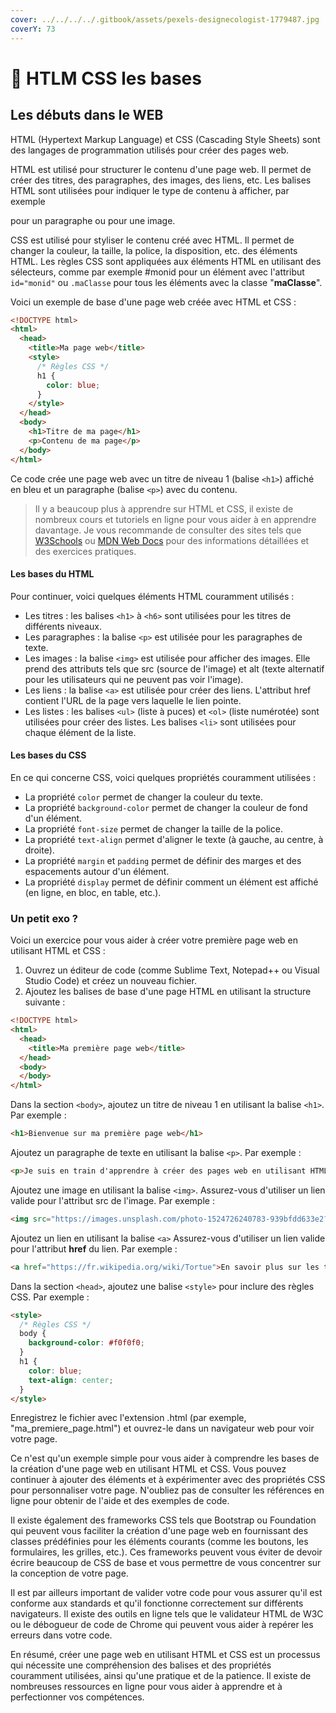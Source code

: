 ```yaml
---
cover: ../../../../.gitbook/assets/pexels-designecologist-1779487.jpg
coverY: 73
---
```


# 📓 HTLM CSS les bases

## Les débuts dans le WEB

HTML (Hypertext Markup Language) et CSS (Cascading Style Sheets) sont des langages de programmation utilisés pour créer des pages web.

HTML est utilisé pour structurer le contenu d'une page web. Il permet de créer des titres, des paragraphes, des images, des liens, etc. Les balises HTML sont utilisées pour indiquer le type de contenu à afficher, par exemple

pour un paragraphe ou  pour une image.

CSS est utilisé pour styliser le contenu créé avec HTML. Il permet de changer la couleur, la taille, la police, la disposition, etc. des éléments HTML. Les règles CSS sont appliquées aux éléments HTML en utilisant des sélecteurs, comme par exemple #monid pour un élément avec l'attribut `id="monid"` ou `.maClasse` pour tous les éléments avec la classe "**maClasse**".

Voici un exemple de base d'une page web créée avec HTML et CSS :

```html
<!DOCTYPE html>
<html>
  <head>
    <title>Ma page web</title>
    <style>
      /* Règles CSS */
      h1 {
        color: blue;
      }
    </style>
  </head>
  <body>
    <h1>Titre de ma page</h1>
    <p>Contenu de ma page</p>
  </body>
</html>
```

Ce code crée une page web avec un titre de niveau 1 (balise `<h1>`) affiché en bleu et un paragraphe (balise `<p>`) avec du contenu.

> Il y a beaucoup plus à apprendre sur HTML et CSS, il existe de nombreux cours et tutoriels en ligne pour vous aider à en apprendre davantage. Je vous recommande de consulter des sites tels que [W3Schools](https://www.w3schools.com/html/html\_exercises.asp) ou [MDN Web Docs](https://developer.mozilla.org/fr/) pour des informations détaillées et des exercices pratiques.

#### Les bases du HTML

Pour continuer, voici quelques éléments HTML couramment utilisés :

* Les titres : les balises `<h1>` à `<h6>` sont utilisées pour les titres de différents niveaux.
* Les paragraphes : la balise `<p>` est utilisée pour les paragraphes de texte.
* Les images : la balise `<img>` est utilisée pour afficher des images. Elle prend des attributs tels que src (source de l'image) et alt (texte alternatif pour les utilisateurs qui ne peuvent pas voir l'image).
* Les liens : la balise `<a>` est utilisée pour créer des liens. L'attribut href contient l'URL de la page vers laquelle le lien pointe.
* Les listes : les balises `<ul>` (liste à puces) et `<ol>` (liste numérotée) sont utilisées pour créer des listes. Les balises `<li>` sont utilisées pour chaque élément de la liste.

#### Les bases du CSS

En ce qui concerne CSS, voici quelques propriétés couramment utilisées :

* La propriété `color` permet de changer la couleur du texte.
* La propriété `background-color` permet de changer la couleur de fond d'un élément.
* La propriété `font-size` permet de changer la taille de la police.
* La propriété `text-align` permet d'aligner le texte (à gauche, au centre, à droite).
* La propriété `margin` et `padding` permet de définir des marges et des espacements autour d'un élément.
* La propriété `display` permet de définir comment un élément est affiché (en ligne, en bloc, en table, etc.).

### Un petit exo ?

Voici un exercice pour vous aider à créer votre première page web en utilisant HTML et CSS :

1. Ouvrez un éditeur de code (comme Sublime Text, Notepad++ ou Visual Studio Code) et créez un nouveau fichier.
2. Ajoutez les balises de base d'une page HTML en utilisant la structure suivante :

```html
<!DOCTYPE html>
<html>
  <head>
    <title>Ma première page web</title>
  </head>
  <body>
  </body>
</html>
```

Dans la section `<body>`, ajoutez un titre de niveau 1 en utilisant la balise `<h1>`. Par exemple :

```html
<h1>Bienvenue sur ma première page web</h1>
```

Ajoutez un paragraphe de texte en utilisant la balise `<p>`. Par exemple :

```html
<p>Je suis en train d'apprendre à créer des pages web en utilisant HTML et CSS.</p>
```

Ajoutez une image en utilisant la balise `<img>`. Assurez-vous d'utiliser un lien valide pour l'attribut src de l'image. Par exemple :

```html
<img src="https://images.unsplash.com/photo-1524726240783-939bfdd633e2?ixlib=rb-4.0.3&ixid=MnwxMjA3fDB8MHxwaG90by1wYWdlfHx8fGVufDB8fHx8&auto=format&fit=crop&w=1974&q=80" alt="Une photo de paysage">
```

Ajoutez un lien en utilisant la balise `<a>` Assurez-vous d'utiliser un lien valide pour l'attribut **href** du lien. Par exemple :

```html
<a href="https://fr.wikipedia.org/wiki/Tortue">En savoir plus sur les tortues</a>
```

Dans la section `<head>`, ajoutez une balise `<style>` pour inclure des règles CSS. Par exemple :

```html
<style>
  /* Règles CSS */
  body {
    background-color: #f0f0f0;
  }
  h1 {
    color: blue;
    text-align: center;
  }
</style>
```

Enregistrez le fichier avec l'extension .html (par exemple, "ma\_premiere\_page.html") et ouvrez-le dans un navigateur web pour voir votre page.

Ce n'est qu'un exemple simple pour vous aider à comprendre les bases de la création d'une page web en utilisant HTML et CSS. Vous pouvez continuer à ajouter des éléments et à expérimenter avec des propriétés CSS pour personnaliser votre page. N'oubliez pas de consulter les références en ligne pour obtenir de l'aide et des exemples de code.

Il existe également des frameworks CSS tels que Bootstrap ou Foundation qui peuvent vous faciliter la création d'une page web en fournissant des classes prédéfinies pour les éléments courants (comme les boutons, les formulaires, les grilles, etc.). Ces frameworks peuvent vous éviter de devoir écrire beaucoup de CSS de base et vous permettre de vous concentrer sur la conception de votre page.

Il est par ailleurs important de valider votre code pour vous assurer qu'il est conforme aux standards et qu'il fonctionne correctement sur différents navigateurs. Il existe des outils en ligne tels que le validateur HTML de W3C ou le débogueur de code de Chrome qui peuvent vous aider à repérer les erreurs dans votre code.

En résumé, créer une page web en utilisant HTML et CSS est un processus qui nécessite une compréhension des balises et des propriétés couramment utilisées, ainsi qu'une pratique et de la patience. Il existe de nombreuses ressources en ligne pour vous aider à apprendre et à perfectionner vos compétences.
